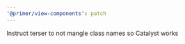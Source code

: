 ```yaml
---
'@primer/view-components': patch
---
```


Instruct terser to not mangle class names so Catalyst works

